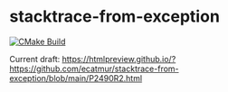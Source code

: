 # stacktrace-from-exception

[![CMake Build](https://img.shields.io/github/workflow/status/ecatmur/stacktrace-from-exception/CMake/main?label=CMake)](https://github.com/ecatmur/stacktrace-from-exception/actions?query=workflow%3Acmake+branch%3Amain)

Current draft: https://htmlpreview.github.io/?https://github.com/ecatmur/stacktrace-from-exception/blob/main/P2490R2.html
